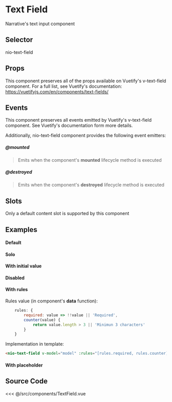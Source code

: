 # Text Field

Narrative's text input component

## Selector

nio-text-field

## Props

This component preserves all of the props available on Vuetify's v-text-field component. For a full list, see Vuetify's documentation: <a href="https://vuetifyjs.com/en/components/text-fields/">https://vuetifyjs.com/en/components/text-fields/</a>

## Events

This component preserves all events emitted by Vuetify's v-text-field component. See Vuetify's documentation form more details.

Additionally, nio-text-field component provides the following event emitters:

##### @mounted
> Emits when the component's __mounted__ lifecycle method is executed

##### @destroyed
> Emits when the component's __destroyed__ lifecycle method is executed

## Slots

Only a default content slot is supported by this component

## Examples

#### Default
<Demo componentName="examples-text-fields-default-doc"/>

#### Solo
<Demo componentName="examples-text-fields-solo-doc"/>

#### With initial value
<Demo componentName="examples-text-fields-initial-value-doc"/>

#### Disabled
<Demo componentName="examples-text-fields-disabled-doc"/>

#### With rules
<Demo componentName="examples-text-fields-rules-doc"/>

Rules value (in component's **data** function):

```javascript
	rules: {
		required: value => !!value || 'Required',
		counter(value) {
			return value.length > 3 || 'Minimun 3 characters'
		}
	}
```

Implementation in template:

```html
<nio-text-field v-model="model" :rules="[rules.required, rules.counter]"></nio-text-field>
```

#### With placeholder
<Demo componentName="examples-text-fields-placeholder-doc"/>

## Source Code

<SourceCode>
<<< @/src/components/TextField.vue
</SourceCode>

